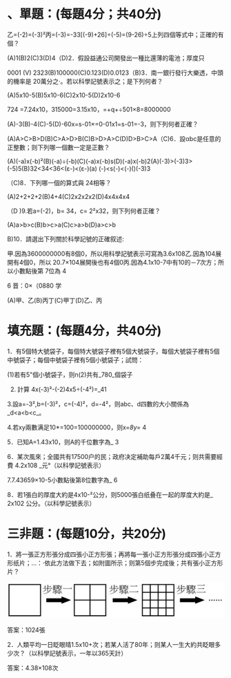 # 、單題：(每題4分；共40分)

乙=(-2)=(-3)²丙=(-3)=-33[(-9)+26]÷(-5)=(9-26)÷5上列四個等式中；正確的有個？

(A)1(B)2(C)3(D)4（D)2．假設益通公司開發出一種比還薄的電池；厚度只

0001 (V) 2323(B)100000(C)0.123(D)0.0123（B)3．南一銀行發行大樂透，中頭的機率是 20萬分之·。若以科學記號表示之；是下列何者？

(A)5x10-5(B)5x10-6(C)2x10-5(D)2x10-6

724 =7.24x10，315000=3.15x10，=+q+÷501×8=8000000

(A)-3(B)-4(C)-5(D)-60x=s-01×=0-01x1=s-01=-3，则下列何者正確？

(A)A>C>B>D(B)C>A>D>B(C)B>D>A>C(D)D>B>C>A（C)6．設αbc是任意的正整數；则下列哪一個數一定是正數？

(A)(-a)x(-b)²(B)(-a)÷(-b)(C)(-a)x(-b)s(D)(-a)x(-b)2(A)(-3)>(-3)3>(-5)5(B)32<34<36<(ε-)<(ε-)(a) (-)<s(-)<(-)()(-3)3

（C)8．下列哪一個的算式與 24相等？

(A)2+2+2+2(B)4+4(C)2x2x2x2(D)4x4x4x4

（D )9.若a=(-2)，b= 34，c= 2²x32，则下列何者正確？

(A)a>b>c(B)b>c>a(C)c>a>b(D)a>c>b

B)10．請選出下列關於科學記號的正確叙述:

甲.因為3600000000有8個0，所以用科學記號表示可寫為3.6x108乙.因為104展開有4個0，所以 20.7×104展開後也有4個0丙.因為4.1x10-7中有10的－7次方；所以小數點後第 7位為 4

6 晋：0×（0880 学

(A)甲、乙(B)丙丁(C)甲丁(D)乙、丙

# 填充題：(每題4分，共40分)

1．有5個特大號袋子，每個特大號袋子裡有5個大號袋子，每個大號袋子裡有5個中號袋子；每個中號袋子裡有5個小號袋子；試問：

(1)若有5"個小號袋子，则n(2)共有_780_個袋子

2. 計算 4x(-3)²-(-2)4x5÷(-4²)=_41

3.設a=-3²,b=(-3)²，c=(-4)²，d=-4²，则abc、d四數的大小關係為_d<a<b<c_。

4.若xy兩數满足10*=100=100000000，则x=_8y=_ 4

5．已知A=1.43x10，则A的千位數字為_ 3

6．某次風來；全國共有17500户的民；政府决定補助每戶2萬4千元；则共需要經費 4.2x108 _元°（以科學記號表示）

7.7.43659×10-5小數點後第8位數字為_ 6

8．若1張白的厚度大約是4x10-²公分，则5000張白纸叠在一起的厚度大約是_ 2x102 公分。（以科學記號表示）

# 三非題：(每題10分，共20分)

1．將一張正方形張分成四張小正方形張；再將每一張小正方形張分成四張小正方形纸片；...：·依此方法做下去；如附圖所示；则第5個步完成後；共有張小正方形片？

![](images\test_batch\Math\742722c6dc9d0e0e3e9c57285af9a73fc8e82f10d441f0cee47071df9e0de6d4.png)

答案：1024張

2．人類平均一日眨眼晴1.5x10+次；若某人活了80年；则某人一生大約共眨眼多少次？（以科學記號表示，一年以365天計）

答案：4.38×108次

